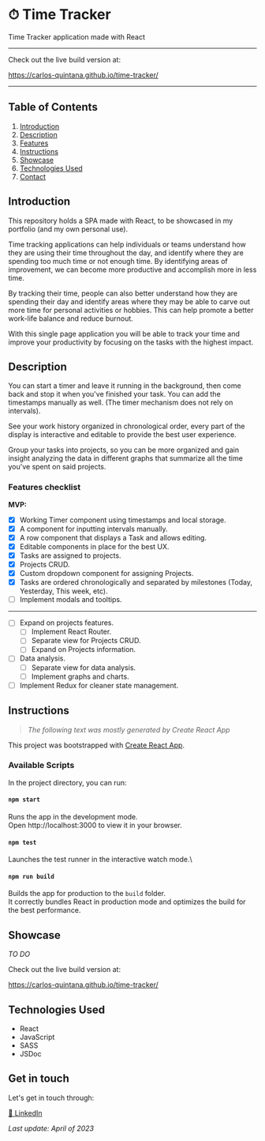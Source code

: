 # ⏱ Time Tracker
Time Tracker application made with React

- - - -
Check out the live build version at:

https://carlos-quintana.github.io/time-tracker/
- - - -

## Table of Contents
1. [Introduction](#introduction)
2. [Description](#description)
3. [Features](#features-checklist)
4. [Instructions](#instructions)
5. [Showcase](#showcase)
6. [Technologies Used](#technologies-used)
7. [Contact](#get-in-touch)

## Introduction

This repository holds a SPA made with React, to be showcased in my portfolio (and my own personal use).

Time tracking applications can help individuals or teams understand how they are using their time throughout the day, and identify where they are spending too much time or not enough time. By identifying areas of improvement, we can become more productive and accomplish more in less time.

By tracking their time, people can also better understand how they are spending their day and identify areas where they may be able to carve out more time for personal activities or hobbies. This can help promote a better work-life balance and reduce burnout.

With this single page application you will be able to track your time and improve your productivity by focusing on the tasks with the highest impact.

## Description

You can start a timer and leave it running in the background, then come back and stop it when you've finished your task. You can add the timestamps manually as well. (The timer mechanism does not rely on intervals).

See your work history organized in chronological order, every part of the display is interactive and editable to provide the best user experience.

Group your tasks into projects, so you can be more organized and gain insight analyzing the data in different graphs that summarize all the time you've spent on said projects.


### Features checklist


**MVP:**
- [X] Working Timer component using timestamps and local storage.
- [X] A component for inputting intervals manually.
- [X] A row component that displays a Task and allows editing.
- [X] Editable components in place for the best UX.
- [X] Tasks are assigned to projects.
- [X] Projects CRUD.
- [X] Custom dropdown component for assigning Projects.
- [X] Tasks are ordered chronologically and separated by milestones (Today, Yesterday, This week, etc).
- [ ] Implement modals and tooltips.
- - - -
- [ ] Expand on projects features.
  - [ ] Implement React Router.
  - [ ] Separate view for Projects CRUD.
  - [ ] Expand on Projects information.
- [ ] Data analysis.
  - [ ] Separate view for data analysis.
  - [ ] Implement graphs and charts.
- [ ] Implement Redux for cleaner state management.

## Instructions

>*The following text was mostly generated by Create React App*

This project was bootstrapped with [Create React App](https://github.com/facebook/create-react-app).

### Available Scripts
In the project directory, you can run:

#### `npm start`
Runs the app in the development mode.\
Open http://localhost:3000 to view it in your browser.

#### `npm test`
Launches the test runner in the interactive watch mode.\

#### `npm run build`
Builds the app for production to the `build` folder.\
It correctly bundles React in production mode and optimizes the build for the best performance.


## Showcase

*TO DO*

Check out the live build version at:

https://carlos-quintana.github.io/time-tracker/

## Technologies Used

- React
- JavaScript
- SASS
- JSDoc

## Get in touch

Let's get in touch through:

[💼 LinkedIn](https://linkedin.com/in/carlos-quintana-dev)

*Last update: April of 2023*
